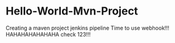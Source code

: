 # Hello-World-Mvn-Project
Creating a maven project jenkins pipeline
Time to use webhook!!!
HAHAHAHAHAHAHA
check 123!!!
